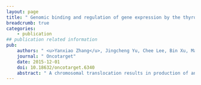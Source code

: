 ```yaml
---
layout: page
title: " Genomic binding and regulation of gene expression by the thyroid carcinoma-associated PAX8-PPARG fusion protein"
breadcrumb: true
categories:
    - publication
## publication related information
pub:
    authors: " <u>Yanxiao Zhang</u>, Jingcheng Yu, Chee Lee, Bin Xu, Maureen A Sartor, Ronald J Koenig"
    journal: " Oncotarget"
    date: 2015-12-01
    doi: 10.18632/oncotarget.6340
    abstract: " A chromosomal translocation results in production of an oncogenic PAX8-PPARG fusion protein (PPFP) in thyroid carcinomas. PAX8 is a thyroid transcription factor, and PPARG is a transcription factor that plays important roles in adipocytes and macrophages. PPFP retains the DNA binding domains of both proteins; however, the genomic binding sites of PPFP have not been identified, and only limited data exist to characterize gene expression in PPFP thyroid carcinomas. Therefore, the oncogenic function of PPFP is poorly understood. We expressed PPFP in PCCL3 rat thyroid cells and used ChIP-seq to identify PPFP genomic binding sites (PPFP peaks) and RNA-seq to characterize PPFP-dependent gene expression. PPFP peaks (~20,000) include known PAX8 and PPARG binding sites and are enriched with both motifs, indicating that both DNA binding domains are functional. PPFP binds to and regulates many genes involved in cancer-related processes. In PCCL3 thyroid cells, PPFP binds to adipocyte PPARG target genes in preference to macrophage PPARG target genes, consistent with the pro-adipogenic nature of PPFP and its ligand pioglitazone in thyroid cells. PPFP induces oxidative stress in thyroid cells, and pioglitazone increases susceptibility to further oxidative stress. Our data highlight the complexity of PPFP as a transcription factor and the numerous ways that it regulates thyroid oncogenesis."
---
```

